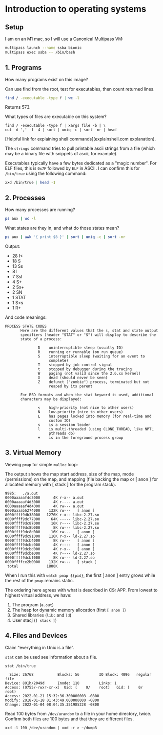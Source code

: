 # Introduction to operating systems

## Setup

I am on an M1 mac, so I will use a Canonical Multipass VM:

```bash
multipass launch --name ssba bionic
multipass exec ssba -- /bin/bash
```

## 1. Programs

How many programs exist on this image?

Can use find from the root, test for executables, then count returned lines.

```bash
find / -executable -type f | wc -l
```

Returns 573.

What types of files are executable on this system?

```
find / -executable -type f | xargs file -b | \
cut -d ',' -f -4 | sort | uniq -c | sort -nr | head
```

[Helpful link for explaining shell commands](explainshell.com explanation).

The `strings` command tries to pull printable ascii strings from a file (which may be a binary file with snippets of ascii, for example).

Executables typically have a few bytes dedicated as a "magic number". For ELF files, this is `0x7F` followed by `ELF` in ASCII. I can confirm this for `/bin/true` using the following command:

```bash
xxd /bin/true | head -1
``` 

## 2. Processes

How many processes are running?

```bash
ps aux | wc -l
```

What states are they in, and what do those states mean?

```bash
ps aux | awk '{ print $8 }' | sort | uniq -c | sort -nr
```

Output:
- 28 I<
- 18 S
- 13 Ss
- 8 I
- 7 Ssl
- 4 S+
- 2 Ss+
- 2 SN
- 1 STAT
- 1 S<s
- 1 R+

And code meanings:

```
PROCESS STATE CODES
       Here are the different values that the s, stat and state output
       specifiers (header "STAT" or "S") will display to describe the
       state of a process:

               D    uninterruptible sleep (usually IO)
               R    running or runnable (on run queue)
               S    interruptible sleep (waiting for an event to
                    complete)
               T    stopped by job control signal
               t    stopped by debugger during the tracing
               W    paging (not valid since the 2.6.xx kernel)
               X    dead (should never be seen)
               Z    defunct ("zombie") process, terminated but not
                    reaped by its parent

       For BSD formats and when the stat keyword is used, additional
       characters may be displayed:

               <    high-priority (not nice to other users)
               N    low-priority (nice to other users)
               L    has pages locked into memory (for real-time and
                    custom IO)
               s    is a session leader
               l    is multi-threaded (using CLONE_THREAD, like NPTL
                    pthreads do)
               +    is in the foreground process group
```

## 3. Virtual Memory

Viewing `pmap` for simple `malloc` loop:

The output shows the map start address, size of the map, mode (permissions) on the map, and mapping (file backing the map or [ anon ] for allocated memory with [ stack ] for the program stack).

```
9985:   ./a.out
0000aaaaaf4c3000      4K r-x-- a.out
0000aaaaaf4d3000      4K r---- a.out
0000aaaaaf4d4000      4K rw--- a.out
0000aaaab6274000    132K rw---   [ anon ]
0000ffff9db38000   1276K r-x-- libc-2.27.so
0000ffff9dc77000     64K ----- libc-2.27.so
0000ffff9dc87000     16K r---- libc-2.27.so
0000ffff9dc8b000      8K rw--- libc-2.27.so
0000ffff9dc8d000     16K rw---   [ anon ]
0000ffff9dc91000    116K r-x-- ld-2.27.so
0000ffff9dcb4000      8K rw---   [ anon ]
0000ffff9dcbc000      4K r----   [ anon ]
0000ffff9dcbd000      4K r-x--   [ anon ]
0000ffff9dcbe000      4K r---- ld-2.27.so
0000ffff9dcbf000      8K rw--- ld-2.27.so
0000ffffce2b0000    132K rw---   [ stack ]
 total             1800K
```

When I run this with `watch pmap ${pid}`, the first [ anon ] entry grows while the rest of the `pmap` remains static.

The ordering here agrees with what is described in CS: APP. From lowest to highest virtual address, we have:
1. The program (`a.out`)
2. The heap for dynamic memory allocation (first `[ anon ]`)
3. Shared libraries (`libc` and `ld`)
4. User stacj (`[ stack ]`)

## 4. Files and Devices

Claim "everything in Unix is a file".

`stat` can be used see information about a file.

`stat /bin/true`

```
  Size: 26768           Blocks: 56         IO Block: 4096   regular file
Device: 801h/2049d      Inode: 110         Links: 1
Access: (0755/-rwxr-xr-x)  Uid: (    0/    root)   Gid: (    0/    root)
Access: 2022-01-21 15:32:36.300000003 -0800
Modify: 2018-01-18 01:43:49.000000000 -0800
Change: 2022-01-04 08:04:35.351985228 -0800
```

Read 100 bytes from `/dev/urandom` to a file in your home directory, twice. Confirm both files are 100 bytes and that they are different files. 

`xxd -l 100 /dev/urandom | xxd -r > ~/dump3`